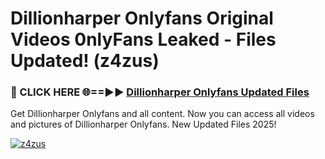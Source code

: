 # Dillionharper Onlyfans Original Videos 0nlyFans Leaked - Files Updated! (z4zus)

<h3>🔴 CLICK HERE 🌐==►► <a href="https://tinyurl.com/2m67pmp6" rel="nofollow">Dillionharper Onlyfans Updated Files</a></h3>

Get Dillionharper Onlyfans and all content. Now you can access all videos and pictures of Dillionharper Onlyfans. New Updated Files 2025!

[![z4zus](https://i.imgur.com/H4QAA4z.gif)](https://tinyurl.com/2m67pmp6)